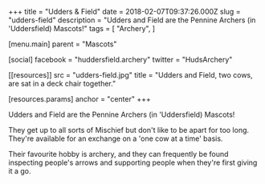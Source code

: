 +++
title = "Udders & Field"
date = 2018-02-07T09:37:26.000Z
slug = "udders-field"
description = "Udders and Field are the Pennine Archers (in 'Uddersfield) Mascots!"
tags = [
  "Archery",
]

[menu.main]
parent = "Mascots"

[social]
facebook = "huddersfield.archery"
twitter = "HudsArchery"

[[resources]]
src = "udders-field.jpg"
title = "Udders and Field, two cows, are sat in a deck chair together."

  [resources.params]
  anchor = "center"
+++

Udders and Field are the Pennine Archers (in 'Uddersfield) Mascots!

They get up to all sorts of Mischief but don't like to be apart for too long. They're available for an exchange on a 'one cow at a time' basis.

Their favourite hobby is archery, and they can frequently be found inspecting people's arrows and supporting people when they're first giving it a go.
